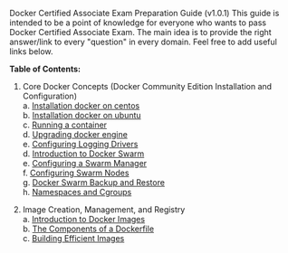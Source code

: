 Docker Certified Associate Exam Preparation Guide (v1.0.1)
This guide is intended to be a point of knowledge for everyone who wants to pass Docker Certified Associate Exam. The main idea is to provide the right answer/link to every "question" in every domain. Feel free to add useful links below.

<b>Table of Contents:</b>  
1. Core Docker Concepts (Docker Community Edition Installation and Configuration)  
    a. [Installation docker on centos](https://github.com/dhinilkv956/DCA/blob/master/Core_Docker_Concepts/Installation_docker_on_centos.md)  
    b. [Installation docker on ubuntu](https://github.com/dhinilkv956/DCA/blob/master/Core_Docker_Concepts/Installation_docker_on_ubuntu.md)     
    c. [Running a container](https://github.com/dhinilkv956/DCA/blob/master/Core_Docker_Concepts/Running_a_Container.md)   
    d. [Upgrading docker engine](https://github.com/dhinilkv956/DCA/blob/master/Core_Docker_Concepts/Upgrading%26downgrading_docker_engine.md)    
    e. [Configuring Logging Drivers](https://github.com/dhinilkv956/DCA/blob/master/Core_Docker_Concepts/Configuring_Logging_Drivers.md)   
    d. [Introduction to Docker Swarm](https://github.com/dhinilkv956/DCA/blob/master/Core_Docker_Concepts/Introduction_to_Docker_Swarm.md)    
    e. [Configuring a Swarm Manager](https://github.com/dhinilkv956/DCA/blob/master/Core_Docker_Concepts/Configuring%20_a%20_Swarm_Manager.md)   
    f. [Configuring Swarm Nodes](https://github.com/dhinilkv956/DCA/blob/master/Core_Docker_Concepts/Configuring_Swarm_Nodes.md)  
    g. [Docker Swarm Backup and Restore](https://github.com/dhinilkv956/DCA/blob/master/Core_Docker_Concepts/Docker_Swarm_Backup_and_Restore.md)   
    h. [Namespaces and Cgroups](https://github.com/dhinilkv956/DCA/blob/master/Core_Docker_Concepts/Namespaces_and_Cgroups.md)


2. Image Creation, Management, and Registry   
    a. [Introduction to Docker Images](https://github.com/dhinilkv956/DCA/blob/master/Image_Creation_Management_and_Registry/introduction_to_Docker_Images.md)     
    b. [The Components of a Dockerfile](https://github.com/dhinilkv956/DCA/blob/master/Image_Creation_Management_and_Registry/Components_of_Dockerfile.md)  
    c. [Building Efficient Images](https://github.com/dhinilkv956/DCA/blob/master/Image_Creation_Management_and_Registry/Building_Efficient_Images.md)  
    
   
